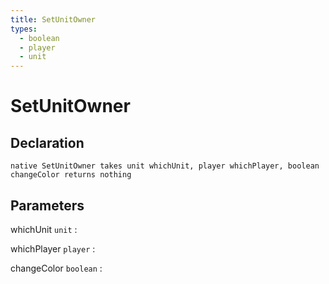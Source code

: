```yaml
---
title: SetUnitOwner
types:
  - boolean
  - player
  - unit
---
```


# SetUnitOwner

## Declaration

```jass
native SetUnitOwner takes unit whichUnit, player whichPlayer, boolean changeColor returns nothing
```

## Parameters
whichUnit `unit`
: 

whichPlayer `player`
: 

changeColor `boolean`
: 
